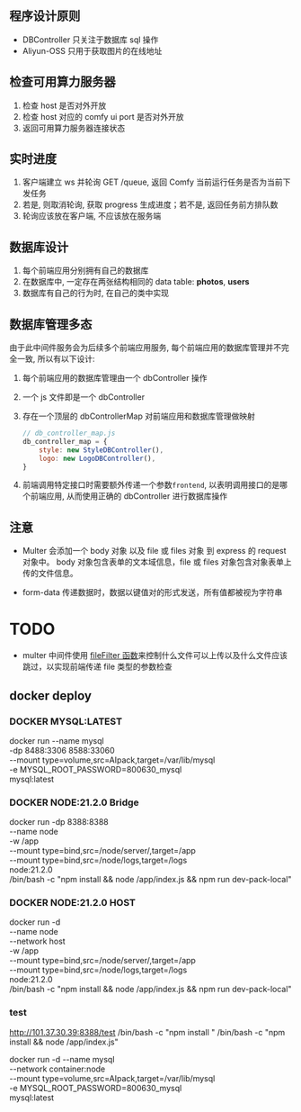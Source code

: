 ## 程序设计原则

-   DBController 只关注于数据库 sql 操作
-   Aliyun-OSS 只用于获取图片的在线地址

## 检查可用算力服务器

1. 检查 host 是否对外开放
2. 检查 host 对应的 comfy ui port 是否对外开放
3. 返回可用算力服务器连接状态

## 实时进度

1. 客户端建立 ws 并轮询 GET /queue, 返回 Comfy 当前运行任务是否为当前下发任务
2. 若是, 则取消轮询, 获取 progress 生成进度；若不是, 返回任务前方排队数
3. 轮询应该放在客户端, 不应该放在服务端

## 数据库设计

1. 每个前端应用分别拥有自己的数据库
2. 在数据库中, 一定存在两张结构相同的 data table: **photos**, **users**
3. 数据库有自己的行为时, 在自己的类中实现

## 数据库管理多态

由于此中间件服务会为后续多个前端应用服务, 每个前端应用的数据库管理并不完全一致, 所以有以下设计:

1. 每个前端应用的数据库管理由一个 dbController 操作
2. 一个 js 文件即是一个 dbController
3. 存在一个顶层的 dbControllerMap 对前端应用和数据库管理做映射

    ```js
    // db_controller_map.js
    db_controller_map = {
        style: new StyleDBController(),
        logo: new LogoDBController(),
    }
    ```

4. 前端调用特定接口时需要额外传递一个参数`frontend`, 以表明调用接口的是哪个前端应用, 从而使用正确的 dbController 进行数据库操作

## 注意

-   Multer 会添加一个 body 对象 以及 file 或 files 对象 到 express 的 request 对象中。 body 对象包含表单的文本域信息，file 或 files 对象包含对象表单上传的文件信息。

-   form-data 传递数据时，数据以键值对的形式发送，所有值都被视为字符串

# TODO

-   multer 中间件使用 [fileFilter 函数](https://github.com/expressjs/multer/blob/master/doc/README-zh-cn.md#filefilter)来控制什么文件可以上传以及什么文件应该跳过，以实现前端传递 file 类型的参数检查

## docker deploy

### DOCKER MYSQL:LATEST

docker run --name mysql \
-dp 8488:3306 8588:33060 \
--mount type=volume,src=AIpack,target=/var/lib/mysql \
-e MYSQL_ROOT_PASSWORD=800630_mysql \
mysql:latest

### DOCKER NODE:21.2.0 Bridge

docker run -dp 8388:8388 \
--name node \
-w /app \
--mount type=bind,src=/node/server/,target=/app \
--mount type=bind,src=/node/logs,target=/logs \
node:21.2.0 \
/bin/bash -c "npm install && node /app/index.js && npm run dev-pack-local"

### DOCKER NODE:21.2.0 HOST

docker run -d \
--name node \
--network host \
-w /app \
--mount type=bind,src=/node/server/,target=/app \
--mount type=bind,src=/node/logs,target=/logs \
node:21.2.0 \
/bin/bash -c "npm install && node /app/index.js && npm run dev-pack-local"

### test

http://101.37.30.39:8388/test
/bin/bash -c "npm install "
/bin/bash -c "npm install && node /app/index.js"

docker run -d --name mysql \
--network container:node \
--mount type=volume,src=AIpack,target=/var/lib/mysql \
-e MYSQL_ROOT_PASSWORD=800630_mysql \
mysql:latest
